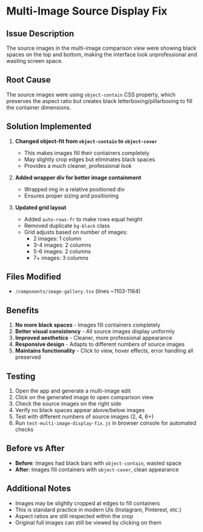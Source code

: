 # Multi-Image Source Display Fix

## Issue Description
The source images in the multi-image comparison view were showing black spaces on the top and bottom, making the interface look unprofessional and wasting screen space.

## Root Cause
The source images were using `object-contain` CSS property, which preserves the aspect ratio but creates black letterboxing/pillarboxing to fill the container dimensions.

## Solution Implemented
1. **Changed object-fit from `object-contain` to `object-cover`**
   - This makes images fill their containers completely
   - May slightly crop edges but eliminates black spaces
   - Provides a much cleaner, professional look

2. **Added wrapper div for better image containment**
   - Wrapped img in a relative positioned div
   - Ensures proper sizing and positioning

3. **Updated grid layout**
   - Added `auto-rows-fr` to make rows equal height
   - Removed duplicate `bg-black` class
   - Grid adjusts based on number of images:
     - 2 images: 1 column
     - 3-4 images: 2 columns
     - 5-6 images: 2 columns
     - 7+ images: 3 columns

## Files Modified
- `/components/image-gallery.tsx` (lines ~1103-1164)

## Benefits
1. **No more black spaces** - Images fill containers completely
2. **Better visual consistency** - All source images display uniformly
3. **Improved aesthetics** - Cleaner, more professional appearance
4. **Responsive design** - Adapts to different numbers of source images
5. **Maintains functionality** - Click to view, hover effects, error handling all preserved

## Testing
1. Open the app and generate a multi-image edit
2. Click on the generated image to open comparison view
3. Check the source images on the right side
4. Verify no black spaces appear above/below images
5. Test with different numbers of source images (2, 4, 6+)
6. Run `test-multi-image-display-fix.js` in browser console for automated checks

## Before vs After
- **Before**: Images had black bars with `object-contain`, wasted space
- **After**: Images fill containers with `object-cover`, clean appearance

## Additional Notes
- Images may be slightly cropped at edges to fill containers
- This is standard practice in modern UIs (Instagram, Pinterest, etc.)
- Aspect ratios are still respected within the crop
- Original full images can still be viewed by clicking on them
